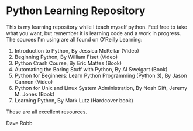# Python Learning Repository

This is my learning repository while I teach myself python. Feel free to take what you want, but remember it is learning code and a work in progress.
The sources I'm using are all found on O'Reilly Learning:
1. Introduction to Python, By Jessica McKellar (Video)
2. Beginning Python, By William Fiset (Video)
3. Python Crash Course, By Eric Mattes (Book)
4. Automating the Boring Stuff with Python, By Al Sweigart (Book)
5. Python for Beginners: Learn Python Programming (Python 3), By Jason Cannon (Video)
6. Python for Unix and Linux System Administration, By Noah Gift, Jeremy M. Jones (Book)
7. Learning Python, By Mark Lutz (Hardcover book)

These are all excellent resources.

Dave Robb
